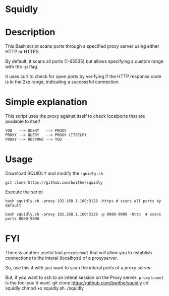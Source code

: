 # Squidly

# Description
This Bash script scans ports through a specified proxy server using either HTTP or HTTPS. 

By default, it scans all ports (1-65535) but allows specifying a custom range with the -p flag. 

It uses curl to check for open ports by verifying if the HTTP response code is in the 2xx range, indicating a successful connection.

# Simple explanation
This script uses the proxy against itself to check localports that are available to itself

```
YOU   --> QUERY   --> PROXY 
PROXY --> QUERY   --> PROXY (ITSELF)
PROXY --> RESPONE --> YOU
```

# Usage
Download SQUIDLY and modify the `squidly.sh` 
```
git clone https://github.com/bwithe/squidly
```
Execute the script
```
bash squidly.sh -proxy 192.168.1.100:3128 -https # scans all ports by default

bash squidly.sh -proxy 192.168.1.100:3128 -p 8000-9000 -http  # scans ports 8000-9000 
```

# FYI
There is another useful tool `proxytunnel` that will allow you to establish connections to the interal (localhost) of a proxyserver. 

So, use this if with just want to scan the interal ports of a proxy server. 

But, if you want to ssh to an interal session on the Proxy server: `proxytunnel` is the tool you'd want.
git clone https://github.com/bwithe/squidly
cd squidly
chmod +x squidly.sh
./squidly
```
